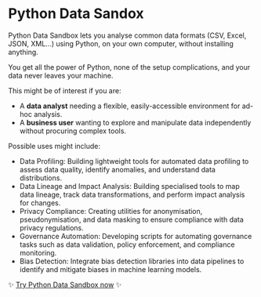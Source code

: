 # Python Data Sandox

Python Data Sandbox lets you analyse common data formats (CSV, Excel, JSON, XML...) using Python, on your own computer, without installing anything.

You get all the power of Python, none of the setup complications, and your data never leaves your machine.

This might be of interest if you are:

* A **data analyst** needing a flexible, easily-accessible environment for ad-hoc analysis.
* A **business user** wanting to explore and manipulate data independently without procuring complex tools. 

Possible uses might include:

* Data Profiling: Building lightweight tools for automated data profiling to assess data quality, identify anomalies, and understand data distributions.
* Data Lineage and Impact Analysis: Building specialised tools to map data lineage, track data transformations, and perform impact analysis for changes.
* Privacy Compliance: Creating utilities for anonymisation, pseudonymisation, and data masking to ensure compliance with data privacy regulations.
* Governance Automation: Developing scripts for automating governance tasks such as data validation, policy enforcement, and compliance monitoring.
* Bias Detection: Integrate bias detection libraries into data pipelines to identify and mitigate biases in machine learning models.

✨ [Try Python Data Sandbox now](https://samdobson.github.io/pythondatasandbox) ✨
